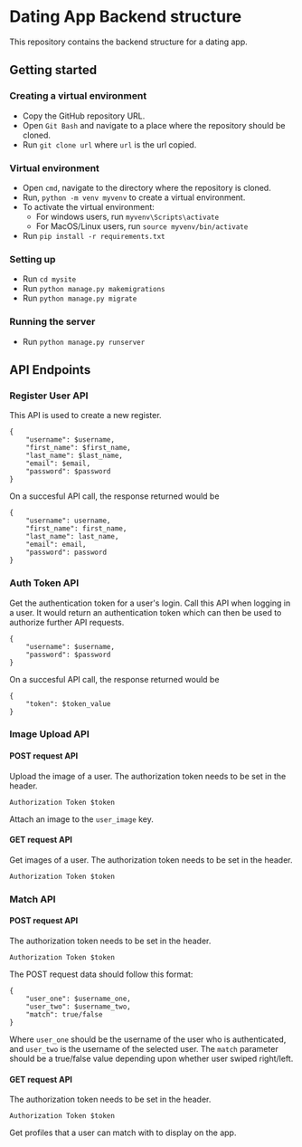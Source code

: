 # Dating App Backend structure
This repository contains the backend structure for a dating app.

## Getting started

### Creating a virtual environment
- Copy the GitHub repository URL.
- Open ```Git Bash``` and navigate to a place where the repository should be cloned.
- Run ```git clone url``` where ```url``` is the url copied.

### Virtual environment
- Open ```cmd```, navigate to the directory where the repository is cloned.
- Run, ```python -m venv myvenv``` to create a virtual environment.
- To activate the virtual environment:
	- For windows users, run ```myvenv\Scripts\activate```
	- For MacOS/Linux users, run ```source myvenv/bin/activate```
- Run ```pip install -r requirements.txt```

### Setting up
- Run ```cd mysite```
- Run ```python manage.py makemigrations```
- Run ```python manage.py migrate```


### Running the server
- Run ```python manage.py runserver```

## API Endpoints

### Register User API

This API is used to create a new register.

```
{
    "username": $username,
    "first_name": $first_name,
    "last_name": $last_name,
    "email": $email,
    "password": $password
}
```

On a succesful API call, the response returned would be

```
{
    "username": username,
    "first_name": first_name,
    "last_name": last_name,
    "email": email,
    "password": password
}
```

### Auth Token API

Get the authentication token for a user's login. Call this API when logging in a user. It would return an authentication token which can then be used to authorize further API requests.

```
{
    "username": $username,
    "password": $password
}
```

On a succesful API call, the response returned would be

```
{
    "token": $token_value
}
```

### Image Upload API

#### POST request API
Upload the image of a user. The authorization token needs to be set in the header.

```Authorization Token $token```

Attach an image to the ```user_image``` key.

#### GET request API
Get images of a user. The authorization token needs to be set in the header.

```Authorization Token $token```

### Match API

#### POST request API
The authorization token needs to be set in the header.

```Authorization Token $token```

The POST request data should follow this format:

```
{
    "user_one": $username_one,
    "user_two": $username_two,
    "match": true/false
}
```
Where ```user_one``` should be the username of the user who is authenticated, and ```user_two``` is the username of the selected user. The ```match``` parameter should be a true/false value depending upon whether user swiped right/left.

#### GET request API
The authorization token needs to be set in the header.

```Authorization Token $token```

Get profiles that a user can match with to display on the app.
